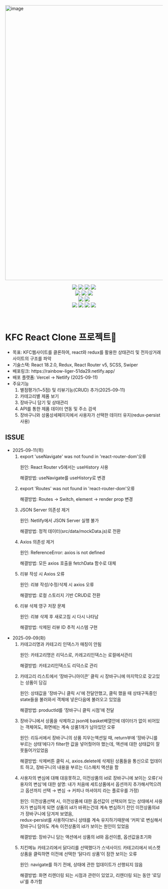 <img width="1542" height="876" alt="image" src="https://github.com/user-attachments/assets/febdc73c-f26a-4370-b7e7-42506ec68e3a" />

<p align="center">
  <img src="https://img.shields.io/badge/React-20232A?style=for-the-badge&logo=react&logoColor=61DAFB">
  <img src="https://img.shields.io/badge/JavaScript-F7DF1E?style=for-the-badge&logo=JavaScript&logoColor=white">
  <img src="https://img.shields.io/badge/HTML5-E34F26?style=for-the-badge&logo=html5&logoColor=white">
  <img src="https://img.shields.io/badge/Redux-593D88?style=for-the-badge&logo=redux&logoColor=white">
  <br>
  <img src="https://img.shields.io/badge/React_Router-CA4245?style=for-the-badge&logo=react-router&logoColor=white">
  <img src="https://img.shields.io/badge/CSS-239120?&style=for-the-badge&logo=css3&logoColor=white">
  <img src="https://img.shields.io/badge/SCSS-CC6699?style=for-the-badge&logo=sass&logoColor=white">
  <br>
  <img src="https://img.shields.io/badge/Swiper-6332F6?style=for-the-badge&logo=swiper&logoColor=white">
  <img src="https://img.shields.io/badge/Netlify-00C7B7?style=for-the-badge&logo=netlify&logoColor=white">
  <br>
  <img src="https://img.shields.io/badge/GitHub-100000?style=for-the-badge&logo=github&logoColor=white">
  <img src="https://img.shields.io/badge/npm-CB3837?style=for-the-badge&logo=npm&logoColor=white">
  <img src="https://img.shields.io/badge/Figma-F24E1E?style=for-the-badge&logo=figma&logoColor=white">
  <img src="https://img.shields.io/badge/Notion-000000?style=for-the-badge&logo=notion&logoColor=white">
</p>
<br>
<p align="center">
   <h1><strong>KFC React Clone 프로젝트</strong>🍔</h1>

  <ul>
    <li><span>목표: KFC웹사이트를 클론하여, react와 redux를 활용한 상태관리 및 전자상거래 사이트의 구조를 파악</span></li>
    <li><span>기술스택: React 18.2.0, Redux, React Router v5, SCSS, Swiper</li>
    <li><span>배포링크: https://rainbow-liger-51da29.netlify.app/</span></li>
    <li><span>배포 플랫폼: Vercel → Netlify (2025-09-11)</span></li>
    <li>
      <span>주요기능</span>
      <ol>
        <li>별점평가(1~5점) 및 리뷰기능(CRUD) 추가(2025-09-11)</li>
        <li>카테고리별 제품 보기</li>
        <li>장바구니 담기 및 상태관리</li>
        <li>API를 통한 제품 데이터 연동 및 주소 검색</li>
        <li>장바구니와 상품상세페이지에서 사용자가 선택한 데이터 유지(redux-persist사용)</li>
      </ol>
    </li>
  </ul>

  <h2>ISSUE</h2>
  <ul>
    <li>
      <span>2025-09-11(목)</span>
      <ol>
        <li>
          <span> export 'useNavigate' was not found in 'react-router-dom'오류</span>
          <p>원인: React Router v5에서는 useHistory 사용</p>
          <p>해결방법: useNavigate를 useHistory로 변경</p>
        </li>
        <li>
          <span> export 'Routes' was not found in 'react-router-dom'오류</span>
          <p>해결방법:  Routes → Switch, element → render prop 변경</p>
        </li>
        <li>
          <span>JSON Server 의존성 제거</span>
          <p>원인: Netlify에서 JSON Server 실행 불가</p>
          <p>해결방법: 정적 데이터(src/data/mockData.js)로 전환</p>
        </li>
        <li>
          <span>Axios 의존성 제거</span>
          <p>원인: ReferenceError: axios is not defined</p>
          <p>해결방법: 모든 axios 호출을 fetchData 함수로 대체</p>
        </li>
         <li>
          <span>리뷰 작성 시 Axios 오류</span>
          <p>원인: 리뷰 작성/수정/삭제 시 axios 오류</p>
          <p>해결방법:  로컬 스토리지 기반 CRUD로 전환</p>
        </li>
        <li>
          <span>리뷰 삭제 영구 저장 문제</span>
          <p>원인: 리뷰 삭제 후 새로고침 시 다시 나타남</p>
          <p>해결방법: 삭제된 리뷰 ID 추적 시스템 구현</p>
        </li>
      </ol>
    </li>
    <li>
      <span>2025-09-09(화)</span>
      <ol>
        <li>
          <span>카테고리명과 카테고리 인덱스가 매칭이 안됨</span>
          <p>원인: 카테고리명은 리덕스로, 카레고리인덱스는 로컬에서관리</p>
          <p>해결방법: 카테고리인덱스도 리덕스로 관리</p>
        </li>
        <li>
          <span>카테고리 리스트에서 ‘장바구니아이콘’ 클릭 시 장바구니에 마지막으로 갖고있는 상품이 담김</span>
          <p>원인: 상태값을 '장바구니 클릭 시’에 전달안했고, 클릭 했을 때 상태구독중인 state들을 불러와서 객체에 넣은다음에 불러오고 있었음</p>
          <p>해결방법: productId를 ‘장바구니 클릭 시점’에 전달</p>
        </li>
        <li>
          <span>장바구니에서 상품을 삭제하고 json에 basket배열안에 데이터가 없이 비어있는 객체여도, 화면에는 계속 상품1개가 남아있던 오류</span>
          <p>원인: 리듀서에서 장바구니의 상품 지우는액션일 때, return부에 ‘장바구니를 부르는 상태’에다가 filter한 값을 넣어줬어야 했는데, 액션에 대한 상태값이 잘못들어가있었음</p>
          <p>해결방법: 삭제버튼 클릭 시, axios.delete에 삭제된 상품들을 통신으로 업데이트 하고, 장바구니의 내용을 부르는 디스패치 액션을 함</p>
        </li>
        <li>
          <span>사용자의 변심에 대해 대응못하고, 이전상품의 id로 장바구니에 보이는 오류(‘사용자의 변심’에 대한 설명: 내가 처음에 세트상품에서 옵션까지 추가해서먹으려고 옵션까지 선택 → 변심 → 커피나 마셔야지 라는 플로우를 가정)</span>
          <p>원인: 이전상품선택 시,  이전상품에 대한 옵션값이 선택되어 있는 상태에서 사용자가 변심하게 되면 상품의 id가 바뀌는건데 계속 변심하기 전인 이전상품의id가 장바구니에  담겨져 보였음, <br>
            redux-persist를 사용하다보니 상태를 계속 유지하기때문에 ‘커피’로 변심해서 장바구니 담아도 계속 이전상품의 id가 보이는 원인이 있었음</p>
          <p>해결방법: 장바구니 담는 액션에서 상품의 id와 옵션이름, 옵션값을초기화</p>
        </li>
        <li>
          <span>치킨메뉴 카테고리에서 닭다리를 선택했다가 스낵사이드 카테고리에서 비스켓 상품을 클릭하면 이전에 선택한 ‘닭다리 상품’이 잠깐 보이는 오류</span>
          <p>원인: navigate를 하기 전에, 상태에 관한 업데이트가 선행되지 않음</p>
          <p>해결방법: 화면 리렌더링 되는 시점과 관련이 있었고, 리렌더링 되는 동안 ‘로딩ui’를 추가함</p>
        </li>
      </ol>
    </li>
  </ul>
</p>
